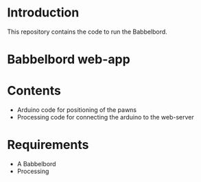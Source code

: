 # Introduction
This repository contains the code to run the Babbelbord.

# Babbelbord web-app


# Contents
* Arduino code for positioning of the pawns
* Processing code for connecting the arduino to the web-server

# Requirements
* A Babbelbord
* Processing

